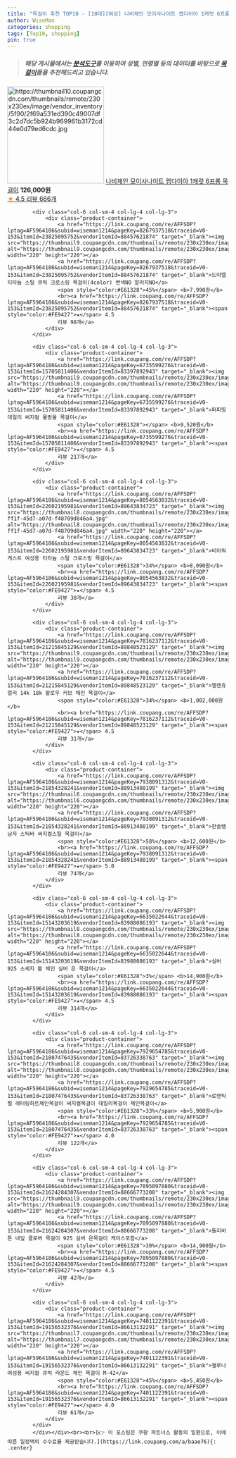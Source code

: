 ```yaml
---
title: "목걸이 추천 TOP10 - [10대][여성] 나비체인 모이사나이트 랩다이아 1캐럿 6프롱 목걸이"
author: WiseMan
categories: shopping
tags: [Top10, shopping]
pin: true
---
```


> ##### 해당 게시물에서는 [**분석도구**](https://itemscout.io/)를 이용하여 **성별**, **연령별** 등의 데이터를 바탕으로 [**목걸이**](https://link.coupang.com/a/baae76)들을 추천해드리고 있습니다.
<div class="container"><div class="row">
            <div class="col-6 col-sm-4 col-lg-4 col-lg-3">
                <div class="product-container">
                    <a href="https://link.coupang.com/re/AFFSDP?lptag=AF5964186&subid=wiseman1214&pageKey=6838361119&traceid=V0-153&itemId=16253752622&vendorItemId=86093647993" target="_blank"><img src="https://thumbnail10.coupangcdn.com/thumbnails/remote/230x230ex/image/vendor_inventory/5f90/2f69a531ed390c49007df3c2d7dc5b924b969961b3172cd44e0d79ed6cdc.jpg" alt="https://thumbnail10.coupangcdn.com/thumbnails/remote/230x230ex/image/vendor_inventory/5f90/2f69a531ed390c49007df3c2d7dc5b924b969961b3172cd44e0d79ed6cdc.jpg" width="220" height="220"></a>
                    <a href="https://link.coupang.com/re/AFFSDP?lptag=AF5964186&subid=wiseman1214&pageKey=6838361119&traceid=V0-153&itemId=16253752622&vendorItemId=86093647993" target="_blank">나비체인 모이사나이트 랩다이아 1캐럿 6프롱 목걸이</a>
                    <span style="color:#E61328"></span> <b>126,000원</b>
                    <br><a href="https://link.coupang.com/re/AFFSDP?lptag=AF5964186&subid=wiseman1214&pageKey=6838361119&traceid=V0-153&itemId=16253752622&vendorItemId=86093647993" target="_blank"><span style="color:#FE9427">★</span> 4.5
                    리뷰 666개</a>
                </div>
            </div>
            
            <div class="col-6 col-sm-4 col-lg-4 col-lg-3">
                <div class="product-container">
                    <a href="https://link.coupang.com/re/AFFSDP?lptag=AF5964186&subid=wiseman1214&pageKey=8267937518&traceid=V0-153&itemId=23825095752&vendorItemId=88457621874" target="_blank"><img src="https://thumbnail9.coupangcdn.com/thumbnails/remote/230x230ex/image/vendor_inventory/d5ec/781ce3ed88d97f85bd2f5b7737c1db77d18f78aecd141b57fdc890222b26.jpg" alt="https://thumbnail9.coupangcdn.com/thumbnails/remote/230x230ex/image/vendor_inventory/d5ec/781ce3ed88d97f85bd2f5b7737c1db77d18f78aecd141b57fdc890222b26.jpg" width="220" height="220"></a>
                    <a href="https://link.coupang.com/re/AFFSDP?lptag=AF5964186&subid=wiseman1214&pageKey=8267937518&traceid=V0-153&itemId=23825095752&vendorItemId=88457621874" target="_blank">드마엘 티타늄 스틸 큐빅 크로스링 목걸이(4color) 변색NO 알러지NO</a>
                    <span style="color:#E61328">45%</span> <b>7,990원</b>
                    <br><a href="https://link.coupang.com/re/AFFSDP?lptag=AF5964186&subid=wiseman1214&pageKey=8267937518&traceid=V0-153&itemId=23825095752&vendorItemId=88457621874" target="_blank"><span style="color:#FE9427">★</span> 4.5
                    리뷰 98개</a>
                </div>
            </div>
            
            <div class="col-6 col-sm-4 col-lg-4 col-lg-3">
                <div class="product-container">
                    <a href="https://link.coupang.com/re/AFFSDP?lptag=AF5964186&subid=wiseman1214&pageKey=6735599276&traceid=V0-153&itemId=15705811406&vendorItemId=83397892943" target="_blank"><img src="https://thumbnail9.coupangcdn.com/thumbnails/remote/230x230ex/image/vendor_inventory/542f/cb5570baac1200b23e1c82dbb20199f6c7516e87b0b3a8c312765fe9bc69.jpg" alt="https://thumbnail9.coupangcdn.com/thumbnails/remote/230x230ex/image/vendor_inventory/542f/cb5570baac1200b23e1c82dbb20199f6c7516e87b0b3a8c312765fe9bc69.jpg" width="220" height="220"></a>
                    <a href="https://link.coupang.com/re/AFFSDP?lptag=AF5964186&subid=wiseman1214&pageKey=6735599276&traceid=V0-153&itemId=15705811406&vendorItemId=83397892943" target="_blank">퍼피띵 데일리 써지컬 물방울 목걸이</a>
                    <span style="color:#E61328"></span> <b>9,520원</b>
                    <br><a href="https://link.coupang.com/re/AFFSDP?lptag=AF5964186&subid=wiseman1214&pageKey=6735599276&traceid=V0-153&itemId=15705811406&vendorItemId=83397892943" target="_blank"><span style="color:#FE9427">★</span> 4.5
                    리뷰 217개</a>
                </div>
            </div>
            
            <div class="col-6 col-sm-4 col-lg-4 col-lg-3">
                <div class="product-container">
                    <a href="https://link.coupang.com/re/AFFSDP?lptag=AF5964186&subid=wiseman1214&pageKey=8054563832&traceid=V0-153&itemId=22602195981&vendorItemId=89643834723" target="_blank"><img src="https://thumbnail8.coupangcdn.com/thumbnails/remote/230x230ex/image/retail/images/2024/04/24/15/8/2bb97f7d-ff1f-45d7-a07d-f48709d846a4.jpg" alt="https://thumbnail8.coupangcdn.com/thumbnails/remote/230x230ex/image/retail/images/2024/04/24/15/8/2bb97f7d-ff1f-45d7-a07d-f48709d846a4.jpg" width="220" height="220"></a>
                    <a href="https://link.coupang.com/re/AFFSDP?lptag=AF5964186&subid=wiseman1214&pageKey=8054563832&traceid=V0-153&itemId=22602195981&vendorItemId=89643834723" target="_blank">비아워게스트 여성용 티타늄 스틸 크로스링 목걸이</a>
                    <span style="color:#E61328">34%</span> <b>8,090원</b>
                    <br><a href="https://link.coupang.com/re/AFFSDP?lptag=AF5964186&subid=wiseman1214&pageKey=8054563832&traceid=V0-153&itemId=22602195981&vendorItemId=89643834723" target="_blank"><span style="color:#FE9427">★</span> 4.5
                    리뷰 38개</a>
                </div>
            </div>
            
            <div class="col-6 col-sm-4 col-lg-4 col-lg-3">
                <div class="product-container">
                    <a href="https://link.coupang.com/re/AFFSDP?lptag=AF5964186&subid=wiseman1214&pageKey=7816237112&traceid=V0-153&itemId=21215845129&vendorItemId=89848523129" target="_blank"><img src="https://thumbnail9.coupangcdn.com/thumbnails/remote/230x230ex/image/vendor_inventory/28f7/04f28aa32fd46ce0c94951b7e036cf272bec602f7cbbfd45ad37bae88ef3.jpg" alt="https://thumbnail9.coupangcdn.com/thumbnails/remote/230x230ex/image/vendor_inventory/28f7/04f28aa32fd46ce0c94951b7e036cf272bec602f7cbbfd45ad37bae88ef3.jpg" width="220" height="220"></a>
                    <a href="https://link.coupang.com/re/AFFSDP?lptag=AF5964186&subid=wiseman1214&pageKey=7816237112&traceid=V0-153&itemId=21215845129&vendorItemId=89848523129" target="_blank">엘렌쥬얼리 14k 18k 할로우 커브 체인 목걸이</a>
                    <span style="color:#E61328">34%</span> <b>1,002,000원</b>
                    <br><a href="https://link.coupang.com/re/AFFSDP?lptag=AF5964186&subid=wiseman1214&pageKey=7816237112&traceid=V0-153&itemId=21215845129&vendorItemId=89848523129" target="_blank"><span style="color:#FE9427">★</span> 4.5
                    리뷰 31개</a>
                </div>
            </div>
            
            <div class="col-6 col-sm-4 col-lg-4 col-lg-3">
                <div class="product-container">
                    <a href="https://link.coupang.com/re/AFFSDP?lptag=AF5964186&subid=wiseman1214&pageKey=7938091312&traceid=V0-153&itemId=21854328241&vendorItemId=88913408199" target="_blank"><img src="https://thumbnail6.coupangcdn.com/thumbnails/remote/230x230ex/image/vendor_inventory/a7b0/80881a0332d2f193c2d8c910b491c3ef2d84a91d6d9a765fcb0d7b1a4159.jpg" alt="https://thumbnail6.coupangcdn.com/thumbnails/remote/230x230ex/image/vendor_inventory/a7b0/80881a0332d2f193c2d8c910b491c3ef2d84a91d6d9a765fcb0d7b1a4159.jpg" width="220" height="220"></a>
                    <a href="https://link.coupang.com/re/AFFSDP?lptag=AF5964186&subid=wiseman1214&pageKey=7938091312&traceid=V0-153&itemId=21854328241&vendorItemId=88913408199" target="_blank">한솔템 남자 스틱바 써지컬스틸 목걸이</a>
                    <span style="color:#E61328">58%</span> <b>12,600원</b>
                    <br><a href="https://link.coupang.com/re/AFFSDP?lptag=AF5964186&subid=wiseman1214&pageKey=7938091312&traceid=V0-153&itemId=21854328241&vendorItemId=88913408199" target="_blank"><span style="color:#FE9427">★</span> 5.0
                    리뷰 74개</a>
                </div>
            </div>
            
            <div class="col-6 col-sm-4 col-lg-4 col-lg-3">
                <div class="product-container">
                    <a href="https://link.coupang.com/re/AFFSDP?lptag=AF5964186&subid=wiseman1214&pageKey=6635022644&traceid=V0-153&itemId=15143203619&vendorItemId=83988086193" target="_blank"><img src="https://thumbnail8.coupangcdn.com/thumbnails/remote/230x230ex/image/vendor_inventory/7cdf/5d9299de763e9677f3038db80bbe19352e58fc742bae59eb8126bff6e7bc.jpg" alt="https://thumbnail8.coupangcdn.com/thumbnails/remote/230x230ex/image/vendor_inventory/7cdf/5d9299de763e9677f3038db80bbe19352e58fc742bae59eb8126bff6e7bc.jpg" width="220" height="220"></a>
                    <a href="https://link.coupang.com/re/AFFSDP?lptag=AF5964186&subid=wiseman1214&pageKey=6635022644&traceid=V0-153&itemId=15143203619&vendorItemId=83988086193" target="_blank">실버925 소세지 볼 체인 실버 은 목걸이</a>
                    <span style="color:#E61328">3%</span> <b>14,900원</b>
                    <br><a href="https://link.coupang.com/re/AFFSDP?lptag=AF5964186&subid=wiseman1214&pageKey=6635022644&traceid=V0-153&itemId=15143203619&vendorItemId=83988086193" target="_blank"><span style="color:#FE9427">★</span> 4.5
                    리뷰 314개</a>
                </div>
            </div>
            
            <div class="col-6 col-sm-4 col-lg-4 col-lg-3">
                <div class="product-container">
                    <a href="https://link.coupang.com/re/AFFSDP?lptag=AF5964186&subid=wiseman1214&pageKey=7929654785&traceid=V0-153&itemId=21807476435&vendorItemId=83726338763" target="_blank"><img src="https://thumbnail8.coupangcdn.com/thumbnails/remote/230x230ex/image/vendor_inventory/7186/00cf6f8dc5c476c1517433c3d35f14159c1ef049d5b4e724c408adcf8360.jpg" alt="https://thumbnail8.coupangcdn.com/thumbnails/remote/230x230ex/image/vendor_inventory/7186/00cf6f8dc5c476c1517433c3d35f14159c1ef049d5b4e724c408adcf8360.jpg" width="220" height="220"></a>
                    <a href="https://link.coupang.com/re/AFFSDP?lptag=AF5964186&subid=wiseman1214&pageKey=7929654785&traceid=V0-153&itemId=21807476435&vendorItemId=83726338763" target="_blank">로맨틱펄 레터링하트체인목걸이 써지컬목걸이 데일리목걸이 체인목걸이</a>
                    <span style="color:#E61328">33%</span> <b>5,900원</b>
                    <br><a href="https://link.coupang.com/re/AFFSDP?lptag=AF5964186&subid=wiseman1214&pageKey=7929654785&traceid=V0-153&itemId=21807476435&vendorItemId=83726338763" target="_blank"><span style="color:#FE9427">★</span> 4.0
                    리뷰 122개</a>
                </div>
            </div>
            
            <div class="col-6 col-sm-4 col-lg-4 col-lg-3">
                <div class="product-container">
                    <a href="https://link.coupang.com/re/AFFSDP?lptag=AF5964186&subid=wiseman1214&pageKey=7895097880&traceid=V0-153&itemId=21624284307&vendorItemId=88666773208" target="_blank"><img src="https://thumbnail9.coupangcdn.com/thumbnails/remote/230x230ex/image/vendor_inventory/5bcc/7fdb5c54f853c9b817a2d4a74a89d3159037fa4db9c8a46d2d4642be35a3.jpg" alt="https://thumbnail9.coupangcdn.com/thumbnails/remote/230x230ex/image/vendor_inventory/5bcc/7fdb5c54f853c9b817a2d4a74a89d3159037fa4db9c8a46d2d4642be35a3.jpg" width="220" height="220"></a>
                    <a href="https://link.coupang.com/re/AFFSDP?lptag=AF5964186&subid=wiseman1214&pageKey=7895097880&traceid=V0-153&itemId=21624284307&vendorItemId=88666773208" target="_blank">돌리버튼 네잎 클로버 목걸이 925 실버 은목걸이 케이스포함</a>
                    <span style="color:#E61328">30%</span> <b>14,900원</b>
                    <br><a href="https://link.coupang.com/re/AFFSDP?lptag=AF5964186&subid=wiseman1214&pageKey=7895097880&traceid=V0-153&itemId=21624284307&vendorItemId=88666773208" target="_blank"><span style="color:#FE9427">★</span> 4.5
                    리뷰 42개</a>
                </div>
            </div>
            
            <div class="col-6 col-sm-4 col-lg-4 col-lg-3">
                <div class="product-container">
                    <a href="https://link.coupang.com/re/AFFSDP?lptag=AF5964186&subid=wiseman1214&pageKey=7401122391&traceid=V0-153&itemId=19156532376&vendorItemId=86613132291" target="_blank"><img src="https://thumbnail7.coupangcdn.com/thumbnails/remote/230x230ex/image/rs_quotation_api/roopjtsc/662f07127135424bb04d91e79404db5c.jpg" alt="https://thumbnail7.coupangcdn.com/thumbnails/remote/230x230ex/image/rs_quotation_api/roopjtsc/662f07127135424bb04d91e79404db5c.jpg" width="220" height="220"></a>
                    <a href="https://link.coupang.com/re/AFFSDP?lptag=AF5964186&subid=wiseman1214&pageKey=7401122391&traceid=V0-153&itemId=19156532376&vendorItemId=86613132291" target="_blank">젤루나 여성용 써지컬 큐빅 라운드 체인 목걸이 M-42</a>
                    <span style="color:#E61328">45%</span> <b>5,450원</b>
                    <br><a href="https://link.coupang.com/re/AFFSDP?lptag=AF5964186&subid=wiseman1214&pageKey=7401122391&traceid=V0-153&itemId=19156532376&vendorItemId=86613132291" target="_blank"><span style="color:#FE9427">★</span> 4.0
                    리뷰 61개</a>
                </div>
            </div>
            </div></div><br><br>[👉 이 포스팅은 쿠팡 파트너스 활동의 일환으로, 이에 따른 일정액의 수수료를 제공받습니다.](https://link.coupang.com/a/baae76){: .center}